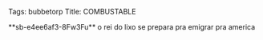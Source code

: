 Tags: bubbetorp
Title: COMBUSTABLE
  
</p>
**sb-e4ee6af3-8Fw3Fu** o rei do lixo se prepara pra emigrar pra america